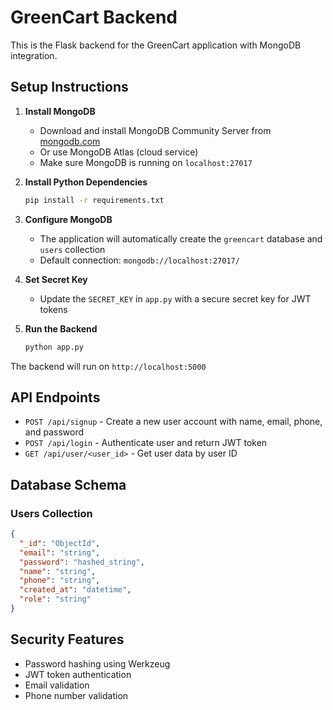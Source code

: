 # GreenCart Backend

This is the Flask backend for the GreenCart application with MongoDB integration.

## Setup Instructions

1. **Install MongoDB**
   - Download and install MongoDB Community Server from [mongodb.com](https://www.mongodb.com/try/download/community)
   - Or use MongoDB Atlas (cloud service)
   - Make sure MongoDB is running on `localhost:27017`

2. **Install Python Dependencies**
   ```bash
   pip install -r requirements.txt
   ```

3. **Configure MongoDB**
   - The application will automatically create the `greencart` database and `users` collection
   - Default connection: `mongodb://localhost:27017/`

4. **Set Secret Key**
   - Update the `SECRET_KEY` in `app.py` with a secure secret key for JWT tokens

5. **Run the Backend**
   ```bash
   python app.py
   ```

The backend will run on `http://localhost:5000`

## API Endpoints

- `POST /api/signup` - Create a new user account with name, email, phone, and password
- `POST /api/login` - Authenticate user and return JWT token
- `GET /api/user/<user_id>` - Get user data by user ID

## Database Schema

### Users Collection
```json
{
  "_id": "ObjectId",
  "email": "string",
  "password": "hashed_string",
  "name": "string",
  "phone": "string",
  "created_at": "datetime",
  "role": "string"
}
```

## Security Features

- Password hashing using Werkzeug
- JWT token authentication
- Email validation
- Phone number validation 